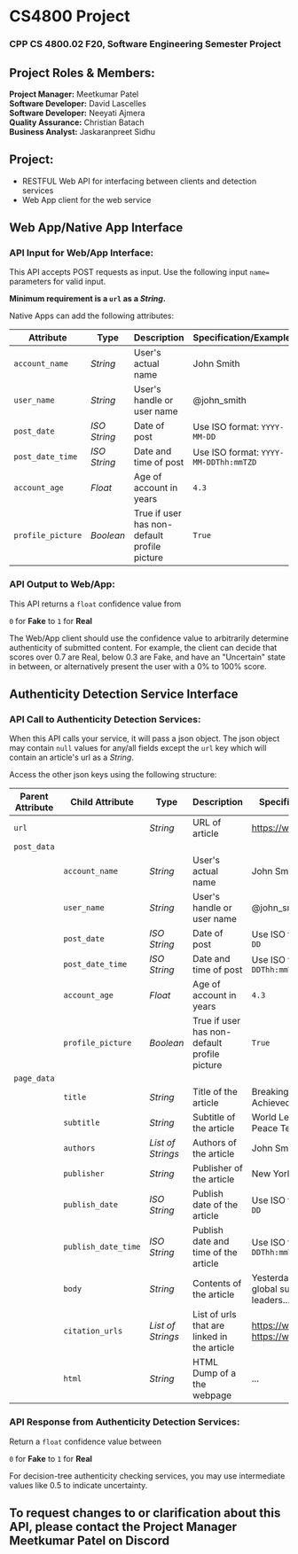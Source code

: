 # CS4800 Project  
### CPP CS 4800.02 F20, Software Engineering Semester Project
  
## Project Roles & Members:
 
**Project Manager:** Meetkumar Patel  
**Software Developer:** David Lascelles  
**Software Developer:** Neeyati Ajmera  
**Quality Assurance:** Christian Batach  
**Business Analyst:** Jaskaranpreet Sidhu  
  
## Project: 
- RESTFUL Web API for interfacing between clients and detection services
- Web App client for the web service 


## Web App/Native App Interface
### API Input for Web/App Interface:
This API accepts POST requests as input. Use the following input `name=` parameters for valid input.

**Minimum requirement is a `url` as a *String*.**

Native Apps can add the following attributes:

|Attribute         |Type        |Description                                      |Specification/Example                |
|------------------|------------|-------------------------------------------------|-------------------------------------|
|`account_name`    |*String*    |User's actual name                               |John Smith                           |
|`user_name`       |*String*    |User's handle or user name                       |@john_smith                          |
|`post_date`       |*ISO String*|Date of post                                     |Use ISO format: `YYYY-MM-DD`         |
|`post_date_time`  |*ISO String*|Date and time of post                            |Use ISO format: `YYYY-MM-DDThh:mmTZD`|
|`account_age`     |*Float*     |Age of account in years                          |`4.3`                                |
|`profile_picture` |*Boolean*   |True if user has non-default profile picture     |`True`                               |

### API Output to Web/App:
This API returns a `float` confidence value from

`0` for **Fake** to `1` for **Real**

The Web/App client should use the confidence value to arbitrarily determine authenticity of submitted content.
For example, the client can decide that scores over 0.7 are Real, below 0.3 are Fake, and have an "Uncertain"
state in between, or alternatively present the user with a 0% to 100% score.

## Authenticity Detection Service Interface
### API Call to Authenticity Detection Services:
When this API calls your service, it will pass a json object. The json object may contain `null` values for any/all 
fields except the `url` key which will contain an article's url as a *String*.

Access the other json keys using the following structure:

|Parent Attribute|Child Attribute    |Type             |Description                                 |Specification/Example|
|----------------|-------------------|-----------------|--------------------------------------------|---------------------|
|`url`           |                   |*String*         |URL of article                              |https://www.google.com
|`post_data`     |          
|                |`account_name`     |*String*         |User's actual name                          |John Smith
|                |`user_name`        |*String*         |User's handle or user name                  |@john_smith
|                |`post_date`        |*ISO String*     |Date of post                                |Use ISO format: `YYYY-MM-DD`
|                |`post_date_time`   |*ISO String*     |Date and time of post                       |Use ISO format: `YYYY-MM-DDThh:mmTZD`
|                |`account_age`      |*Float*          |Age of account in years                     |`4.3`
|                |`profile_picture`  |*Boolean*        |True if user has non-default profile picture|`True`
|`page_data`     |           
|                |`title`            |*String*         |Title of the article                        |Breaking: World Peace Achieved
|                |`subtitle`         |*String*         |Subtitle of the article                     |World Leaders Agree to Peace Terms
|                |`authors`          |*List of Strings*|Authors of the article                      |John Smith, Jane Doe
|                |`publisher`        |*String*         |Publisher of the article                    |New York Times
|                |`publish_date`     |*ISO String*     |Publish date of the article                 |Use ISO format: `YYYY-MM-DD`
|                |`publish_date_time`|*ISO String*     |Publish date and time of the article        |Use ISO format: `YYYY-MM-DDThh:mmTZD`
|                |`body`             |*String*         |Contents of the article                     |Yesterday afternoon at a global summit, world leaders...
|                |`citation_urls`    |*List of Strings*|List of urls that are linked in the article |https://www.wikipedia.org, https://www.cnn.com
|                |`html`             |*String*        |HTML Dump of a the webpage                  |<!doctype html><html lang="en"><head>...
      
        
### API Response from Authenticity Detection Services:
Return a `float` confidence value between

`0` for **Fake** to `1` for **Real**

For decision-tree authenticity checking services, you may use intermediate values like 0.5 to indicate uncertainty.

## To request changes to or clarification about this API, please contact the Project Manager Meetkumar Patel on Discord
